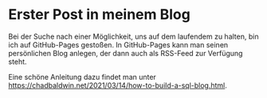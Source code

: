 # Erster Post in meinem Blog

Bei der Suche nach einer Möglichkeit, uns auf dem laufendem zu halten, bin ich auf GitHub-Pages gestoßen.
In GitHub-Pages kann man seinen persönlichen Blog anlegen, der dann auch als RSS-Feed zur Verfügung steht.

Eine schöne Anleitung dazu findet man unter https://chadbaldwin.net/2021/03/14/how-to-build-a-sql-blog.html.
